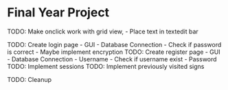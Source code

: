 # Final Year Project

TODO: Make onclick work with grid view,
        - Place text in textedit bar

TODO: Create login page
        - GUI
        - Database Connection
        - Check if password is correct
            - Maybe implement encryption
TODO: Create register page
        - GUI
        - Database Connection
        - Username
            - Check if username exist
        - Password
TODO: Implement sessions
TODO: Implement previously visited signs

TODO: Cleanup

